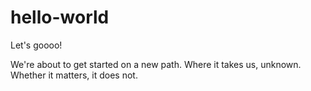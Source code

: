 # hello-world
Let's goooo!

We're about to get started on a new path. Where it takes us, unknown. Whether it matters, it does not.
